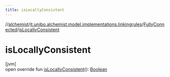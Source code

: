 ```yaml
---
title: isLocallyConsistent
---
```

//[alchemist](../../../index.html)/[it.unibo.alchemist.model.implementations.linkingrules](../index.html)/[FullyConnected](index.html)/[isLocallyConsistent](is-locally-consistent.html)



# isLocallyConsistent



[jvm]\
open override fun [isLocallyConsistent](is-locally-consistent.html)(): [Boolean](https://kotlinlang.org/api/latest/jvm/stdlib/kotlin/-boolean/index.html)




